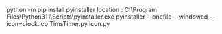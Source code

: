 python -m pip install pyinstaller
location : C:\Program Files\Python311\Scripts\pyinstaller.exe
pyinstaller --onefile --windowed --icon=clock.ico TimsTimer.py icon.py